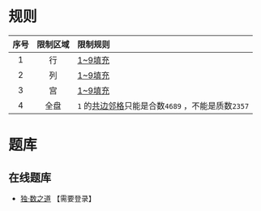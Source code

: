 # 规则
| 序号 | 限制区域 | 限制规则 |
| :---: | :---: | :--- |
| 1 | 行 | [1~9填充] |
| 2 | 列 | [1~9填充] |
| 3 | 宫 | [1~9填充] |
| 4 | 全盘 | `1` 的[共边邻格]只能是合数`4689` ，不能是质数`2357` |

# 题库

## 在线题库
- [独·数之道](http://www.sudokufans.org.cn/lx/game.index.php?type=zwy) 【需要登录】

[1~9填充]: ../../../rules.md#1~9填充
[共边邻格]: ../../../rules.md#共边邻格
